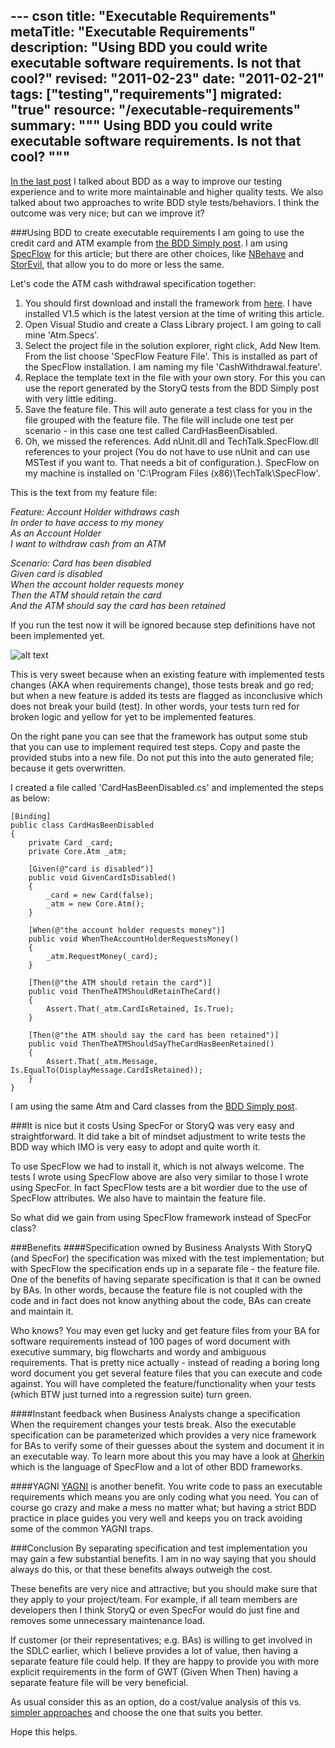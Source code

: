 --- cson
title: "Executable Requirements"
metaTitle: "Executable Requirements"
description: "Using BDD you could write executable software requirements. Is not that cool?"
revised: "2011-02-23"
date: "2011-02-21"
tags: ["testing","requirements"]
migrated: "true"
resource: "/executable-requirements"
summary: """
Using BDD you could write executable software requirements. Is not that cool?
"""
---
[In the last post][1] I talked about BDD as a way to improve our testing experience and to write more maintainable and higher quality tests. We also talked about two approaches to write BDD style tests/behaviors. I think the outcome was very nice; but can we improve it?

###Using BDD to create executable requirements
I am going to use the credit card and ATM example from [the BDD Simply post][2]. I am using [SpecFlow][3] for this article; but there are other choices, like [NBehave][4] and [StorEvil][5], that allow you to do more or less the same.

Let's code the ATM cash withdrawal specification together:

 1. You should first download and install the framework from [here][6]. I have installed V1.5 which is the latest version at the time of writing this article.
 2. Open Visual Studio and create a Class Library project. I am going to call mine 'Atm.Specs'.
 3. Select the project file in the solution explorer, right click, Add New Item. From the list choose 'SpecFlow Feature File'. This is installed as part of the SpecFlow installation. I am naming my file 'CashWithdrawal.feature'.
 4. Replace the template text in the file with your own story. For this you can use the report generated by the StoryQ tests from the BDD Simply post with very little editing.
 5. Save the feature file. This will auto generate a test class for you in the file grouped with the feature file. The file will include one test per scenario - in this case one test called CardHasBeenDisabled.
 6. Oh, we missed the references. Add nUnit.dll and TechTalk.SpecFlow.dll references to your project (You do not have to use nUnit and can use MSTest if you want to. That needs a bit of configuration.). SpecFlow on my machine is installed on 'C:\Program Files (x86)\TechTalk\SpecFlow'. 

This is the text from my feature file:

<i>
Feature: Account Holder withdraws cash <br />
  In order to have access to my money <br />
  As an Account Holder <br />
  I want to withdraw cash from an ATM <br />

Scenario: Card has been disabled <br />
  Given card is disabled <br />
  When the account holder requests money <br />
  Then the ATM should retain the card <br />
    And the ATM should say the card has been retained <br />
</i>

If you run the test now it will be ignored because step definitions have not been implemented yet. 

![alt text][7]

This is very sweet because when an existing feature with implemented tests changes (AKA when requirements change), those tests break and go red; but when a new feature is added its tests are flagged as inconclusive which does not break your build (test). In other words, your tests turn red for broken logic and yellow for yet to be implemented features.

On the right pane you can see that the framework has output some stub that you can use to implement required test steps. Copy and paste the provided stubs into a new file. Do not put this into the auto generated file; because it gets overwritten. 

I created a file called 'CardHasBeenDisabled.cs' and implemented the steps as below:

    [Binding]
    public class CardHasBeenDisabled
    {
        private Card _card;
        private Core.Atm _atm;

        [Given(@"card is disabled")]
        public void GivenCardIsDisabled()
        {
            _card = new Card(false);
            _atm = new Core.Atm();
        }

        [When(@"the account holder requests money")]
        public void WhenTheAccountHolderRequestsMoney()
        {
            _atm.RequestMoney(_card);
        }

        [Then(@"the ATM should retain the card")]
        public void ThenTheATMShouldRetainTheCard()
        {
            Assert.That(_atm.CardIsRetained, Is.True);
        }

        [Then(@"the ATM should say the card has been retained")]
        public void ThenTheATMShouldSayTheCardHasBeenRetained()
        {
            Assert.That(_atm.Message, Is.EqualTo(DisplayMessage.CardIsRetained));
        }
    }

I am using the same Atm and Card classes from the [BDD Simply post][8]. 

###It is nice but it costs
Using SpecFor or StoryQ was very easy and straightforward. It did take a bit of mindset adjustment to write tests the BDD way which IMO is very easy to adopt and quite worth it.

To use SpecFlow we had to install it, which is not always welcome. The tests I wrote using SpecFlow above are also very similar to those I wrote using SpecFor. In fact SpecFlow tests are a bit wordier due to the use of SpecFlow attributes. We also have to maintain the feature file.

So what did we gain from using SpecFlow framework instead of SpecFor<T> class?

###Benefits
####Specification owned by Business Analysts
With StoryQ (and SpecFor) the specification was mixed with the test implementation; but with SpecFlow the specification ends up in a separate file - the feature file. One of the benefits of having separate specification is that it can be owned by BAs. In other words, because the feature file is not coupled with the code and in fact does not know anything about the code, BAs can create and maintain it.

Who knows? You may even get lucky and get feature files from your BA for software requirements instead of 100 pages of word document with executive summary, big flowcharts and wordy and ambiguous requirements. That is pretty nice actually - instead of reading a boring long word document you get several feature files that you can execute and code against. You will have completed the feature/functionality when your tests (which BTW just turned into a regression suite) turn green.

####Instant feedback when Business Analysts change a specification
When the requirement changes your tests break. Also the executable specification can be parameterized which provides a very nice framework for BAs to verify some of their guesses about the system and document it in an executable way. To learn more about this you may have a look at [Gherkin][9] which is the language of SpecFlow and a lot of other BDD frameworks.

####YAGNI
[YAGNI][10] is another benefit. You write code to pass an executable requirements which means you are only coding what you need. You can of course go crazy and make a mess no matter what; but having a strict BDD practice in place guides you very well and keeps you on track avoiding some of the common YAGNI traps.

###Conclusion
By separating specification and test implementation you may gain a few substantial benefits. I am in no way saying that you should always do this, or that these benefits always outweigh the cost. 

These benefits are very nice and attractive; but you should make sure that they apply to your project/team. For example, if all team members are developers then I think StoryQ or even SpecFor would do just fine and removes some unnecessary maintenance load.

If customer (or their representatives; e.g. BAs) is willing to get involved in the SDLC earlier, which I believe provides a lot of value, then having a separate feature file could help. If they are happy to provide you with more explicit requirements in the form of GWT (Given When Then) having a separate feature file will be very beneficial.

As usual consider this as an option, do a cost/value analysis of this vs. [simpler approaches][11] and choose the one that suits you better.

Hope this helps.

  [1]: /bdd-simply
  [2]: /bdd-simply
  [3]: http://specflow.org/home.aspx
  [4]: http://nbehave.org/
  [5]: https://github.com/davidmfoley/storevil
  [6]: http://specflow.org/downloads/installer.aspx
  [7]: /get/BlogPictures/executable-requirements/ignored-tests.JPG
  [8]: /bdd-simply
  [9]: https://github.com/aslakhellesoy/cucumber/wiki/gherkin
  [10]: http://c2.com/xp/YouArentGonnaNeedIt.html
  [11]: /bdd-simply